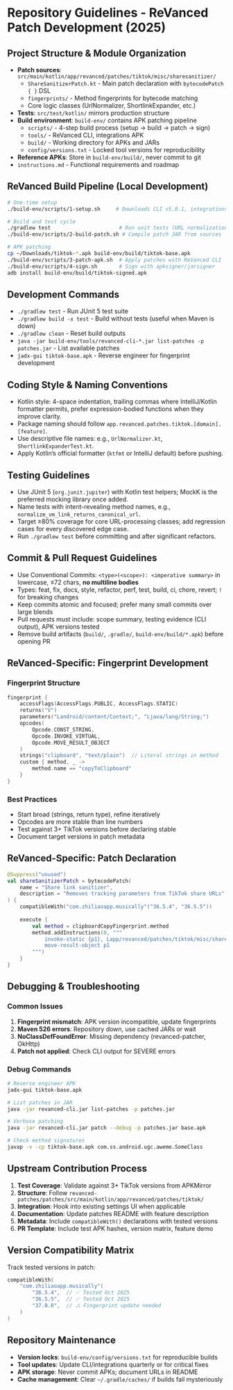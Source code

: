 # Repository Guidelines - ReVanced Patch Development (2025)

## Project Structure & Module Organization
- **Patch sources**: `src/main/kotlin/app/revanced/patches/tiktok/misc/sharesanitizer/`
  - `ShareSanitizerPatch.kt` - Main patch declaration with `bytecodePatch { }` DSL
  - `fingerprints/` - Method fingerprints for bytecode matching
  - Core logic classes (UrlNormalizer, ShortlinkExpander, etc.)
- **Tests**: `src/test/kotlin/` mirrors production structure
- **Build environment**: `build-env/` contains APK patching pipeline
  - `scripts/` - 4-step build process (setup → build → patch → sign)
  - `tools/` - ReVanced CLI, integrations APK
  - `build/` - Working directory for APKs and JARs
  - `config/versions.txt` - Locked tool versions for reproducibility
- **Reference APKs**: Store in `build-env/build/`, never commit to git
- `instructions.md` - Functional requirements and roadmap

## ReVanced Build Pipeline (Local Development)
```bash
# One-time setup
./build-env/scripts/1-setup.sh     # Downloads CLI v5.0.1, integrations, creates keystore

# Build and test cycle
./gradlew test                      # Run unit tests (URL normalization, HTTP client)
./build-env/scripts/2-build-patch.sh # Compile patch JAR from sources

# APK patching
cp ~/Downloads/tiktok-*.apk build-env/build/tiktok-base.apk
./build-env/scripts/3-patch-apk.sh  # Apply patches with ReVanced CLI
./build-env/scripts/4-sign.sh       # Sign with apksigner/jarsigner
adb install build-env/build/tiktok-signed.apk
```

## Development Commands
- `./gradlew test` - Run JUnit 5 test suite
- `./gradlew build -x test` - Build without tests (useful when Maven is down)
- `./gradlew clean` - Reset build outputs
- `java -jar build-env/tools/revanced-cli-*.jar list-patches -p patches.jar` - List available patches
- `jadx-gui tiktok-base.apk` - Reverse engineer for fingerprint development

## Coding Style & Naming Conventions
- Kotlin style: 4-space indentation, trailing commas where IntelliJ/Kotlin formatter permits, prefer expression-bodied functions when they improve clarity.
- Package naming should follow `app.revanced.patches.tiktok.[domain].[feature]`.
- Use descriptive file names: e.g., `UrlNormalizer.kt`, `ShortlinkExpanderTest.kt`.
- Apply Kotlin’s official formatter (`ktfmt` or IntelliJ default) before pushing.

## Testing Guidelines
- Use JUnit 5 (`org.junit.jupiter`) with Kotlin test helpers; MockK is the preferred mocking library once added.
- Name tests with intent-revealing method names, e.g., `normalize_vm_link_returns_canonical_url`.
- Target ≥80% coverage for core URL-processing classes; add regression cases for every discovered edge case.
- Run `./gradlew test` before committing and after significant refactors.

## Commit & Pull Request Guidelines
- Use Conventional Commits: `<type>(<scope>): <imperative summary>` in lowercase, ≤72 chars, **no multiline bodies**
- Types: feat, fix, docs, style, refactor, perf, test, build, ci, chore, revert; `!` for breaking changes
- Keep commits atomic and focused; prefer many small commits over large blends
- Pull requests must include: scope summary, testing evidence (CLI output), APK versions tested
- Remove build artifacts (`build/`, `.gradle/`, `build-env/build/*.apk`) before opening PR

## ReVanced-Specific: Fingerprint Development

### Fingerprint Structure
```kotlin
fingerprint {
    accessFlags(AccessFlags.PUBLIC, AccessFlags.STATIC)
    returns("V")
    parameters("Landroid/content/Context;", "Ljava/lang/String;")
    opcodes(
        Opcode.CONST_STRING,
        Opcode.INVOKE_VIRTUAL,
        Opcode.MOVE_RESULT_OBJECT
    )
    strings("clipboard", "text/plain")  // Literal strings in method
    custom { method, _ -> 
        method.name == "copyToClipboard"
    }
}
```

### Best Practices
- Start broad (strings, return type), refine iteratively
- Opcodes are more stable than line numbers
- Test against 3+ TikTok versions before declaring stable
- Document target versions in patch metadata

## ReVanced-Specific: Patch Declaration

```kotlin
@Suppress("unused")
val shareSanitizerPatch = bytecodePatch(
    name = "Share link sanitizer",
    description = "Removes tracking parameters from TikTok share URLs",
) {
    compatibleWith("com.zhiliaoapp.musically"("36.5.4", "36.5.5"))
    
    execute {
        val method = clipboardCopyFingerprint.method
        method.addInstructions(0, """
            invoke-static {p1}, Lapp/revanced/patches/tiktok/misc/sharesanitizer/UrlNormalizer;->normalize(Ljava/lang/String;)Ljava/lang/String;
            move-result-object p1
        """)
    }
}
```

## Debugging & Troubleshooting

### Common Issues
1. **Fingerprint mismatch**: APK version incompatible, update fingerprints
2. **Maven 526 errors**: Repository down, use cached JARs or wait
3. **NoClassDefFoundError**: Missing dependency (revanced-patcher, OkHttp)
4. **Patch not applied**: Check CLI output for SEVERE errors

### Debug Commands
```bash
# Reverse engineer APK
jadx-gui tiktok-base.apk

# List patches in JAR
java -jar revanced-cli.jar list-patches -p patches.jar

# Verbose patching
java -jar revanced-cli.jar patch --debug -p patches.jar base.apk

# Check method signatures
javap -v -cp tiktok-base.apk com.ss.android.ugc.aweme.SomeClass
```

## Upstream Contribution Process

1. **Test Coverage**: Validate against 3+ TikTok versions from APKMirror
2. **Structure**: Follow `revanced-patches/patches/src/main/kotlin/app/revanced/patches/tiktok/`
3. **Integration**: Hook into existing settings UI when applicable
4. **Documentation**: Update patches README with feature description
5. **Metadata**: Include `compatibleWith()` declarations with tested versions
6. **PR Template**: Include test APK hashes, version matrix, feature demo

## Version Compatibility Matrix

Track tested versions in patch:
```kotlin
compatibleWith(
    "com.zhiliaoapp.musically"(
        "36.5.4",  // ✅ Tested Oct 2025
        "36.5.5",  // ✅ Tested Oct 2025  
        "37.0.0",  // ⚠️ Fingerprint update needed
    )
)
```

## Repository Maintenance

- **Version locks**: `build-env/config/versions.txt` for reproducible builds
- **Tool updates**: Update CLI/integrations quarterly or for critical fixes
- **APK storage**: Never commit APKs; document URLs in README
- **Cache management**: Clear `~/.gradle/caches/` if builds fail mysteriously
